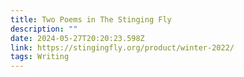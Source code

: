 ```yaml
---
title: Two Poems in The Stinging Fly
description: ""
date: 2024-05-27T20:20:23.598Z
link: https://stingingfly.org/product/winter-2022/
tags: Writing
---
```

